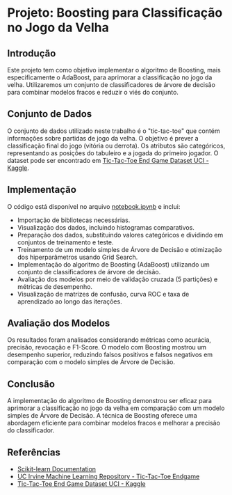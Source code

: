 # Projeto: Boosting para Classificação no Jogo da Velha

## Introdução

Este projeto tem como objetivo implementar o algoritmo de Boosting, mais especificamente o AdaBoost, para aprimorar a classificação no jogo da velha. Utilizaremos um conjunto de classificadores de árvore de decisão para combinar modelos fracos e reduzir o viés do conjunto.

## Conjunto de Dados

O conjunto de dados utilizado neste trabalho é o "tic-tac-toe" que contém informações sobre partidas de jogo da velha. O objetivo é prever a classificação final do jogo (vitória ou derrota). Os atributos são categóricos, representando as posições do tabuleiro e a jogada do primeiro jogador. O dataset pode ser encontrado em [Tic-Tac-Toe End Game Dataset UCI - Kaggle](https://www.kaggle.com/datasets/aungpyaeap/tictactoe-endgame-dataset-uci?datasetId=207741&searchQuery=bag).

## Implementação

O código está disponível no arquivo [notebook.ipynb](notebook.ipynb) e inclui:

- Importação de bibliotecas necessárias.
- Visualização dos dados, incluindo histogramas comparativos.
- Preparação dos dados, substituindo valores categóricos e dividindo em conjuntos de treinamento e teste.
- Treinamento de um modelo simples de Árvore de Decisão e otimização dos hiperparâmetros usando Grid Search.
- Implementação do algoritmo de Boosting (AdaBoost) utilizando um conjunto de classificadores de árvore de decisão.
- Avaliação dos modelos por meio de validação cruzada (5 partições) e métricas de desempenho.
- Visualização de matrizes de confusão, curva ROC e taxa de aprendizado ao longo das iterações.

## Avaliação dos Modelos

Os resultados foram analisados considerando métricas como acurácia, precisão, revocação e F1-Score. O modelo com Boosting mostrou um desempenho superior, reduzindo falsos positivos e falsos negativos em comparação com o modelo simples de Árvore de Decisão.

## Conclusão

A implementação do algoritmo de Boosting demonstrou ser eficaz para aprimorar a classificação no jogo da velha em comparação com um modelo simples de Árvore de Decisão. A técnica de Boosting oferece uma abordagem eficiente para combinar modelos fracos e melhorar a precisão do classificador.

## Referências

- [Scikit-learn Documentation](https://scikit-learn.org/)
- [UC Irvine Machine Learning Repository - Tic-Tac-Toe Endgame](https://archive.ics.uci.edu/dataset/101/tic+tac+toe+endgame)
- [Tic-Tac-Toe End Game Dataset UCI - Kaggle](https://www.kaggle.com/datasets/aungpyaeap/tictactoe-endgame-dataset-uci?datasetId=207741&searchQuery=bag)
